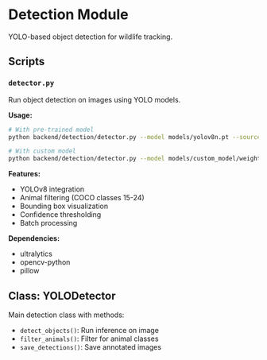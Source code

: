 # Detection Module

YOLO-based object detection for wildlife tracking.

## Scripts

### `detector.py`
Run object detection on images using YOLO models.

**Usage:**
```bash
# With pre-trained model
python backend/detection/detector.py --model models/yolov8n.pt --source data/photos/

# With custom model
python backend/detection/detector.py --model models/custom_model/weights/best.pt --source data/photos/
```

**Features:**
- YOLOv8 integration
- Animal filtering (COCO classes 15-24)
- Bounding box visualization
- Confidence thresholding
- Batch processing

**Dependencies:**
- ultralytics
- opencv-python
- pillow

## Class: YOLODetector

Main detection class with methods:
- `detect_objects()`: Run inference on image
- `filter_animals()`: Filter for animal classes
- `save_detections()`: Save annotated images
